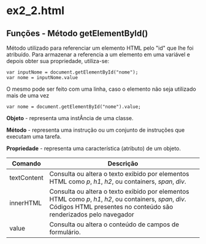 # ex2_2.html
## Funções - Método getElementById()

Método utilizado para referenciar um  elemento HTML pelo "id" que lhe foi atribuído.
Para armazenar a referencia a um elemento em uma variável e depois obter sua propriedade, utiliza-se:
    
    var inputNome = document.getElementById("nome");
    var nome = inputNome.value

O mesmo pode ser feito com uma linha, caso o elemento não seja utilizado mais de uma vez
    
    var nome = document.getElementById("nome").value;
        
**Objeto** - representa uma instÂncia de uma classe. 

**Método** - representa uma instrução ou um conjunto de instruções que executam uma tarefa.

**Propriedade** - representa uma característica (atributo) de um objeto.

| Comando     | Descrição                                                                                                                                                                    |
|-------------|------------------------------------------------------------------------------------------------------------------------------------------------------------------------------|
| textContent | Consulta ou altera o texto exibido por elementos HTML como *p*, *h1*, *h2*, ou containers, *span*, *div*.                                                                    |
| innerHTML   | Consulta ou altera o texto exibido por elementos HTML como *p*, *h1*, *h2*, ou containers, *span*, *div*. Códigos HTML presentes no conteúdo são renderizados pelo navegador |
| value       | Consulta ou altera o conteúdo de campos de formulário.                                                                                                                       |

